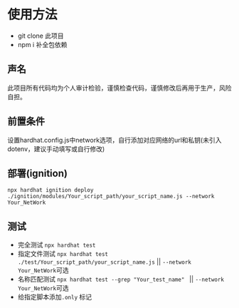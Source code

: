 # 使用方法
- git clone 此项目
- npm i 补全包依赖
## 声名
此项目所有代码均为个人审计检验，谨慎检查代码，谨慎修改后再用于生产，风险自担。
## 前置条件
设置hardhat.config.js中network选项，自行添加对应网络的url和私钥(未引入dotenv，建议手动填写或自行修改)

## 部署(ignition)
`npx hardhat ignition deploy ./ignition/modules/Your_script_path/your_script_name.js --network Your_NetWork`
## 测试
- 完全测试  `npx hardhat test`
- 指定文件测试 `npx hardhat test ./test/Your_script_path/your_script_name.js`          ||  `--network Your_NetWork`可选
- 名称匹配测试 `npx hardhat test --grep "Your_test_name" `   ||  `--network Your_NetWork`可选
- 给指定脚本添加`.only` 标记
